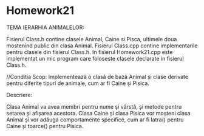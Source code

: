 # Homework21

TEMA IERARHIA ANIMALELOR: 

Fisierul Class.h contine clasele Animal, Caine si Pisca, ultimele doua mostenind public din clasa Animal.
Fisierul Class.cpp contine implementarile pentru clasele din fisierul Class.h.
In fisierul Homework21.cpp este implementat un mic program care foloseste clasele declarate in fisierul Class.h.

//Conditia
Scop: Implementează o clasă de bază Animal 
și clase derivate pentru diferite tipuri de animale, cum ar fi Caine și Pisica.

Descriere:

Clasa Animal va avea membri pentru nume și vârstă, și metode pentru setarea și afișarea acestora.
Clasa Caine și clasa Pisica vor moșteni clasa Animal și vor adăuga comportamente specifice, cum ar fi latra() 
pentru Caine și toarce() pentru Pisica.
